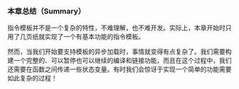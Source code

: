 ### 本章总结（Summary）

指令模板并不是一个复杂的特性，不难理解，也不难开发。实际上，本章开始时只用了几页纸就实现了一个有基本功能的指令模板。

然而，当我们开始要支持模板的异步加载时，事情就变得有点复杂了。我们需要构建一个完整的、可以暂停也可以继续的编译和链接功能，而且在这个过程中，我们还需要在函数之间传递一些状态变量。有时我们会惊讶于实现一个简单的功能需要如此复杂的过程！

